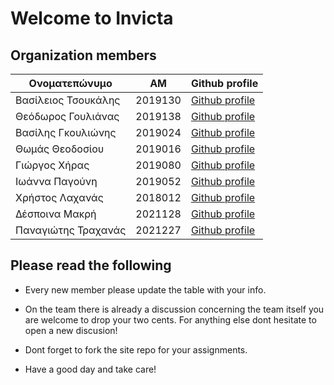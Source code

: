 # Welcome to Invicta  
## Organization members  

| Ονοματεπώνυμο | AM | Github profile |
|------|----|-------------|
| Βασίλειος Τσουκάλης | 2019130 | [Github profile](https://github.com/vasilis22)
| Θεόδωρος Γουλιάνας | 2019138 | [Github profile](https://github.com/thGoulianas)
| Βασίλης Γκουλιώνης | 2019024 | [Github profile](https://github.com/VasilisG11)
| Θωμάς Θεοδοσίου | 2019016 | [Github profile](https://github.com/Thomasth01)
| Γιώργος Χήρας | 2019080 | [Github profile](https://github.com/GiorgosChiras)
| Ιωάννα Παγούνη | 2019052 | [Github profile](https://github.com/p19pago)
| Χρήστος Λαχανάς | 2018012 | [Github profile](https://github.com/chrislach1)
| Δέσποινα Μακρή | 2021128 | [Github profile](https://github.com/inf2021128)
| Παναγιώτης Τραχανάς | 2021227 | [Github profile](https://github.com/PeterTrax)

## Please read the following  

- Every new member please update the table with your info. 

- On the team there is already a discussion concerning the team itself you are welcome to drop your two cents. For anything else dont hesitate to open a new discusion!

- Dont forget to fork the site repo for your assignments.  

- Have a good day and take care!
